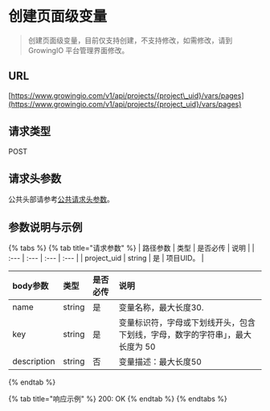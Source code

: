 # 创建页面级变量

> 创建页面级变量，目前仅支持创建，不支持修改，如需修改，请到 GrowingIO 平台管理界面修改。

## URL

[https://www.growingio.com/v1/api/projects/{project\_uid}/vars/pages](https://www.growingio.com/v1/api/projects/{project_uid}/vars/pages)

## 请求类型

POST

## 请求头参数

公共头部请参考[公共请求头参数](../authenticate.md)。

## 参数说明与示例

{% tabs %}
{% tab title="请求参数" %}
| 路径参数 | 类型 | 是否必传 | 说明 |
| :--- | :--- | :--- | :--- |
| project\_uid | string | 是 | 项目UID。 |

| body参数 | 类型 | 是否必传 | 说明 |
| :--- | :--- | :--- | :--- |
| name | string | 是 | 变量名称，最大长度30. |
| key | string | 是 | 变量标识符，字母或下划线开头，包含下划线，字母，数字的字符串」，最大长度为 50 |
| description | string | 否 | 变量描述：最大长度50 |
{% endtab %}

{% tab title="响应示例" %}
200: OK
{% endtab %}
{% endtabs %}

